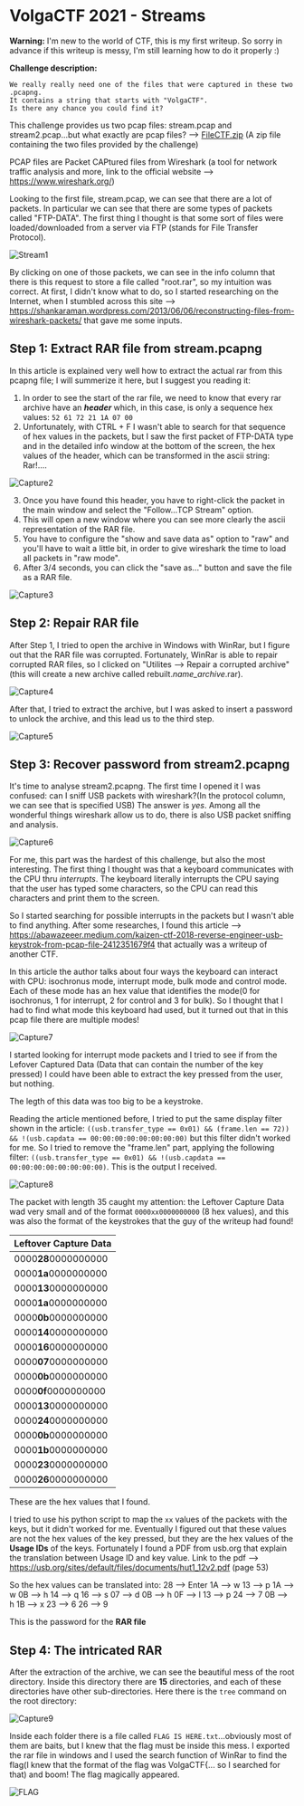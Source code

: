 # VolgaCTF 2021 - Streams

**Warning:** I'm new to the world of CTF, this is my first writeup. So sorry in advance if this writeup is messy, I'm still learning how to do it properly :)

**Challenge description:** 

``` 
We really really need one of the files that were captured in these two .pcapng. 
It contains a string that starts with "VolgaCTF". 
Is there any chance you could find it? 
```


This challenge provides us two pcap files: stream.pcap and stream2.pcap...but what exactly are pcap files? --> [FileCTF.zip](https://github.com/LukeGix/CTF-Writeups/files/6226861/FileCTF.zip) (A zip file containing the two files provided by the challenge)



PCAP files are Packet CAPtured files from Wireshark (a tool for network traffic analysis and more, link to the official website --> https://www.wireshark.org/)

Looking to the first file, stream.pcap, we can see that there are a lot of packets. In particular we can see that there are some types of packets called "FTP-DATA".
The first thing I thought is that some sort of files were loaded/downloaded from a server via FTP (stands for File Transfer Protocol).

![Stream1](https://user-images.githubusercontent.com/80392368/112874625-6efc8f00-90c3-11eb-9e3f-718463d0bc69.PNG)

By clicking on one of those packets, we can see in the info column that there is this request to store a file called "root.rar", so my intuition was correct. At first, I didn't know what to do, so I started researching on the Internet, when I stumbled across this site --> https://shankaraman.wordpress.com/2013/06/06/reconstructing-files-from-wireshark-packets/ that gave me some inputs.

## Step 1: Extract RAR file from stream.pcapng

In this article is explained very well how to extract the actual rar from this pcapng file; I will summerize it here, but I suggest you reading it:

1. In order to see the start of the rar file, we need to know that every rar archive have an **_header_** which, in this case, is only a sequence hex values: `52 61 72 21 1A 07 00`
2. Unfortunately, with CTRL + F I wasn't able to search for that sequence of hex values in the packets, but I saw the first packet of FTP-DATA type and in the detailed info window at the bottom of the screen, the hex values of the header, which can be transformed in the ascii string: Rar!....


![Capture2](https://user-images.githubusercontent.com/80392368/112874850-b8e57500-90c3-11eb-9daf-c73d17ebc105.PNG)



3. Once you have found this header, you have to right-click the packet in the main window and select the "Follow...TCP Stream" option.
4. This will open a new window where you can see more clearly the ascii representation of the RAR file.
5. You have to configure the "show and save data as" option to "raw" and you'll have to wait a little bit, in order to give wireshark the time to load all packets in "raw mode".
6. After 3/4 seconds, you can click the "save as..." button and save the file as a RAR file.

![Capture3](https://user-images.githubusercontent.com/80392368/112874965-dfa3ab80-90c3-11eb-984f-09d793ee7d73.PNG)


## Step 2: Repair RAR file

After Step 1, I tried to open the archive in Windows with WinRar, but I figure out that the RAR file was corrupted.
Fortunately, WinRar is able to repair corrupted RAR files, so I clicked on "Utilites --> Repair a corrupted archive"(this will create a new archive called rebuilt.*name_archive*.rar).


![Capture4](https://user-images.githubusercontent.com/80392368/112875179-242f4700-90c4-11eb-808d-a184e1776fe3.PNG)


After that, I tried to extract the archive, but I was asked to insert a password to unlock the archive, and this lead us to the third step.

![Capture5](https://user-images.githubusercontent.com/80392368/112875192-285b6480-90c4-11eb-9070-a25abdcc5559.PNG)


## Step 3: Recover password from stream2.pcapng

It's time to analyse stream2.pcapng.
The first time I opened it I was confused: can I sniff USB packets with wireshark?(In the protocol column, we can see that is specified USB) The answer is _yes_. Among all the wonderful things wireshark allow us to do, there is also USB packet sniffing and analysis.

![Capture6](https://user-images.githubusercontent.com/80392368/112875395-68bae280-90c4-11eb-83c2-461ca7890b52.PNG)


For me, this part was the hardest of this challenge, but also the most interesting.
The first thing I thought was that a keyboard communicates with the CPU thru _interrupts_. 
The keyboard literally interrupts the CPU saying that the user has typed some characters, so the CPU can read this characters and print them to the screen.

So I started searching for possible interrupts in the packets but I wasn't able to find anything. After some researches, I found this article --> https://abawazeeer.medium.com/kaizen-ctf-2018-reverse-engineer-usb-keystrok-from-pcap-file-2412351679f4 that actually was a writeup of another CTF.

In this article the author talks about four ways the keyboard can interact with CPU: isochronus mode, interrupt mode, bulk mode and control mode.
Each of these mode has an hex value that identifies the mode(0 for isochronus, 1 for interrupt, 2 for control and 3 for bulk).
So I thought that I had to find what mode this keyboard had used, but it turned out that in this pcap file there are multiple modes!

![Capture7](https://user-images.githubusercontent.com/80392368/112876218-863c7c00-90c5-11eb-9e2f-6e35da4dfa30.PNG)

I started looking for interrupt mode packets and I tried to see if from the Lefover Captured Data (Data that can contain the number of the key pressed) I could have been able to extract the key pressed from the user, but nothing. 

The legth of this data was too big to be a keystroke.

Reading the article mentioned before, I tried to put the same display filter shown in the article: `((usb.transfer_type == 0x01) && (frame.len == 72)) && !(usb.capdata == 00:00:00:00:00:00:00:00)` but this filter didn't worked for me.
So I tried to remove the "frame.len" part, applying the following filter: `((usb.transfer_type == 0x01) && !(usb.capdata == 00:00:00:00:00:00:00:00)`.
This is the output I received.

![Capture8](https://user-images.githubusercontent.com/80392368/112878161-e46a5e80-90c7-11eb-9541-6a0e44b24806.PNG)

The packet with length 35 caught my attention: the Leftover Capture Data wad very small and of the format `0000xx0000000000` (8 hex values), and this was also the format of the keystrokes that the guy of the writeup had found! 


| Leftover Capture Data |
| -------------------- |
| 0000**28**0000000000 |  
| 0000**1a**0000000000 |
| 0000**13**0000000000 |
| 0000**1a**0000000000 |
| 0000**0b**0000000000 |
| 0000**14**0000000000 |
| 0000**16**0000000000 |
| 0000**07**0000000000 |
| 0000**0b**0000000000 |
| 0000**0f**0000000000 |
| 0000**13**0000000000 |
| 0000**24**0000000000 |
| 0000**0b**0000000000 |
| 0000**1b**0000000000 |
| 0000**23**0000000000 |
| 0000**26**0000000000 |

These are the hex values that I found.


I tried to use his python script to map the `xx` values of the packets with the keys, but it didn't worked for me.
Eventually I figured out that these values are not the hex values of the key pressed, but they are the hex values of the **Usage IDs** of the keys. 
Fortunately I found a PDF from usb.org that explain the translation between Usage ID and key value. Link to the pdf --> https://usb.org/sites/default/files/documents/hut1_12v2.pdf (page 53)

So the hex values can be translated into:
28 --> Enter
1A --> w
13 --> p
1A --> w
0B --> h
14 --> q
16 --> s
07 --> d
0B --> h
0F --> l
13 --> p
24 --> 7
0B --> h
1B --> x
23 --> 6
26 --> 9

This is the password for the **RAR file**

## Step 4: The intricated RAR

After the extraction of the archive, we can see the beautiful mess of the root directory. Inside this directory there are **15** directories, and each of these directories have other sub-directories. 
Here there is the `tree` command on the root directory:


![Capture9](https://user-images.githubusercontent.com/80392368/112881322-cef73380-90cb-11eb-9863-4782c867d177.PNG)


Inside each folder there is a file called `FLAG IS HERE.txt`...obviously most of them are baits, but I knew that the flag must be inside this mess.
I exported the rar file in windows and I used the search function of WinRar to find the flag(I knew that the format of the flag was VolgaCTF{... so I searched for that) and boom! The flag magically appeared.

![FLAG](https://user-images.githubusercontent.com/80392368/112882086-cb17e100-90cc-11eb-9a61-95b1bf292203.PNG)


